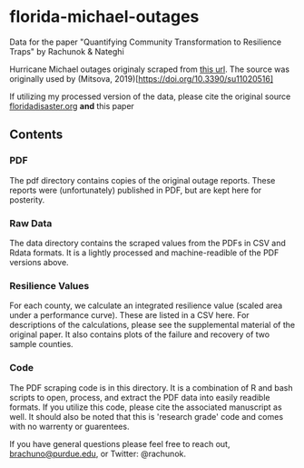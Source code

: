 # florida-michael-outages
Data for the paper "Quantifying Community Transformation to Resilience Traps" by Rachunok &amp; Nateghi

Hurricane Michael outages originaly scraped from [this url](https://maps.floridadisaster.org/outage_reports/michael/). The source was originally used by (Mitsova, 2019)[https://doi.org/10.3390/su11020516] 

If utilizing my processed version of the data, please cite the original source [floridadisaster.org](floridadisaster.org) **and** this paper 

## Contents

### PDF 
The pdf directory contains copies of the original outage reports. These reports were (unfortunately) published in PDF, but are kept here for posterity. 

### Raw Data
The data directory contains the scraped values from the PDFs in CSV and Rdata formats. It is a lightly processed and machine-readible of the PDF versions above. 

### Resilience Values
For each county, we calculate an integrated resilience value (scaled area under a performance curve). These are listed in a CSV here. For descriptions of the calculations, please see the supplemental material of the original paper. It also contains plots of the failure and recovery of two sample counties. 

### Code
The PDF scraping code is in this directory. It is a combination of R and bash scripts to open, process, and extract the PDF data into easily readible formats. If you utilize this code, please cite the associated manuscript as well. It should also be noted that this is 'research grade' code and comes with no warrenty or guarentees. 

If you have general questions please feel free to reach out, brachuno@purdue.edu, or Twitter: @rachunok.


